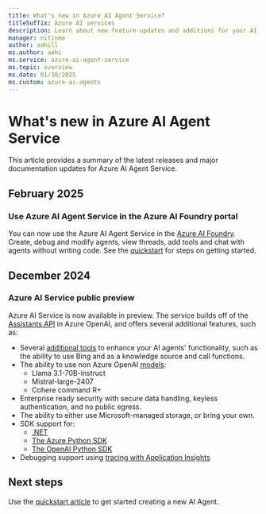 ```yaml
---
title: What's new in Azure AI Agent Service?
titleSuffix: Azure AI services
description: Learn about new feature updates and additions for your AI Agents.
manager: nitinme
author: aahill
ms.author: aahi
ms.service: azure-ai-agent-service
ms.topic: overview
ms.date: 01/30/2025
ms.custom: azure-ai-agents
---
```


# What's new in Azure AI Agent Service

This article provides a summary of the latest releases and major documentation updates for Azure AI Agent Service.

## February 2025

### Use Azure AI Agent Service in the Azure AI Foundry portal

You can now use the Azure AI Agent Service in the [Azure AI Foundry](https://ai.azure.com/). Create, debug and modify agents, view threads, add tools and chat with agents without writing code. See the [quickstart](./quickstart.md?pivots=ai-foundry) for steps on getting started. 

## December 2024

### Azure AI Service public preview

Azure AI Service is now available in preview. The service builds off of the [Assistants API](../openai/how-to/assistant.md) in Azure OpenAI, and offers several additional features, such as:

* Several [additional tools](./how-to/tools/overview.md) to enhance your AI agents' functionality, such as the ability to use Bing and as a knowledge source and call functions. 
* The ability to use non Azure OpenAI [models](./concepts/model-region-support.md): 
    * Llama 3.1-70B-instruct
    * Mistral-large-2407    
    * Cohere command R+
* Enterprise ready security with secure data handling, keyless authentication, and no public egress.
* The ability to either use Microsoft-managed storage, or bring your own.
* SDK support for:
    * [.NET](./quickstart.md?pivots=programming-language-csharp) 
    * [The Azure Python SDK](./quickstart.md?pivots=programming-language-python-azure)  
    * [The OpenAI Python SDK](./quickstart.md?pivots=programming-language-python-openai)   
* Debugging support using [tracing with Application Insights](./concepts/tracing.md)

## Next steps

Use the [quickstart article](./quickstart.md) to get started creating a new AI Agent.
